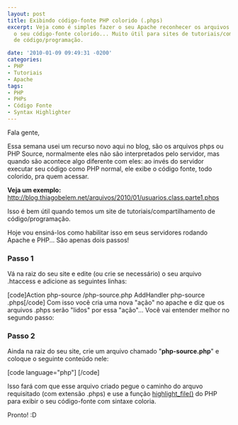 ```yaml
---
layout: post
title: Exibindo código-fonte PHP colorido (.phps)
excerpt: Veja como é simples fazer o seu Apache reconhecer os arquivos .phps e exibir
  o seu código-fonte colorido... Muito útil para sites de tutoriais/compartilhamento
  de código/programação.

date: '2010-01-09 09:49:31 -0200'
categories:
- PHP
- Tutoriais
- Apache
tags:
- PHP
- PHPs
- Código Fonte
- Syntax Highlighter
---
```

<p>Fala gente,</p>
<p>Essa semana usei um recurso novo aqui no blog, são os arquivos phps ou PHP Source, normalmente eles não são interpretados pelo servidor, mas quando são acontece algo diferente com eles: ao invés do servidor executar seu código como PHP normal, ele exibe o código fonte, todo colorido, pra quem acessar.</p>
<p><strong>Veja um exemplo:</strong> <a href="/arquivos/2010/01/usuarios.class.parte1.phps" target="_blank">http://blog.thiagobelem.net/arquivos/2010/01/usuarios.class.parte1.phps</a></p>
<p>Isso é bem útil quando temos um site de tutoriais/compartilhamento de código/programação.</p>
<p>Hoje vou ensiná-los como habilitar isso em seus servidores rodando Apache e PHP... São apenas dois passos!</p>
<h3>Passo 1</h3>
<p>Vá na raiz do seu site e edite (ou crie se necessário) o seu arquivo .htaccess e adicione as seguintes linhas:</p>

[code]Action php-source /php-source.php
AddHandler php-source .phps[/code]
Com isso você cria uma nova "ação" no apache e diz que os arquivos .phps serão "lidos" por essa "ação"... Você vai entender melhor no segundo passo:

<h3>Passo 2</h3>
<p>Ainda na raiz do seu site, crie um arquivo chamado "<strong>php-source.php</strong>" e coloque o seguinte conteúdo nele:</p>

[code language="php"]<?php
highlight_file($_SERVER["DOCUMENT_ROOT"] . $_SERVER["PATH_INFO"]);
?> [/code]

<p>Isso fará com que esse arquivo criado pegue o caminho do arquvo requisitado (com extensão .phps) e use a função <a href="http://www.php.net/manual/pt_BR/function.highlight-file.php" title="highlight_file()" target="_blank">highlight_file()</a> do PHP para exibir o seu código-fonte com sintaxe coloria.</p>
<p>Pronto! :D</p>
